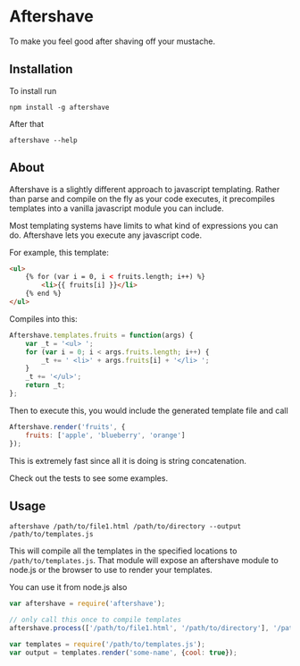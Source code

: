 # Aftershave

To make you feel good after shaving off your mustache.

## Installation

To install run

```
npm install -g aftershave
```

After that

```
aftershave --help
```

## About

Aftershave is a slightly different approach to javascript templating.  Rather than parse and compile on the fly as your code executes, it precompiles templates into a vanilla javascript module you can include.

Most templating systems have limits to what kind of expressions you can do.  Aftershave lets you execute any javascript code.

For example, this template:

```html
<ul>
    {% for (var i = 0, i < fruits.length; i++) %}
        <li>{{ fruits[i] }}</li>
    {% end %}
</ul>
```

Compiles into this:

```javascript
Aftershave.templates.fruits = function(args) {
    var _t = '<ul> ';
    for (var i = 0; i < args.fruits.length; i++) {
        _t += ' <li>' + args.fruits[i] + '</li> ';
    }
    _t += '</ul>';
    return _t;
};
```

Then to execute this, you would include the generated template file and call

```javascript
Aftershave.render('fruits', {
    fruits: ['apple', 'blueberry', 'orange']
});
```

This is extremely fast since all it is doing is string concatenation.

Check out the tests to see some examples.

## Usage

```
aftershave /path/to/file1.html /path/to/directory --output /path/to/templates.js
```

This will compile all the templates in the specified locations to `/path/to/templates.js`.  That module will expose an aftershave module to node.js or the browser to use to render your templates.

You can use it from node.js also

```javascript
var aftershave = require('aftershave');

// only call this once to compile templates
aftershave.process(['/path/to/file1.html', '/path/to/directory'], '/path/to/templates.js');

var templates = require('/path/to/templates.js');
var output = templates.render('some-name', {cool: true});
```
